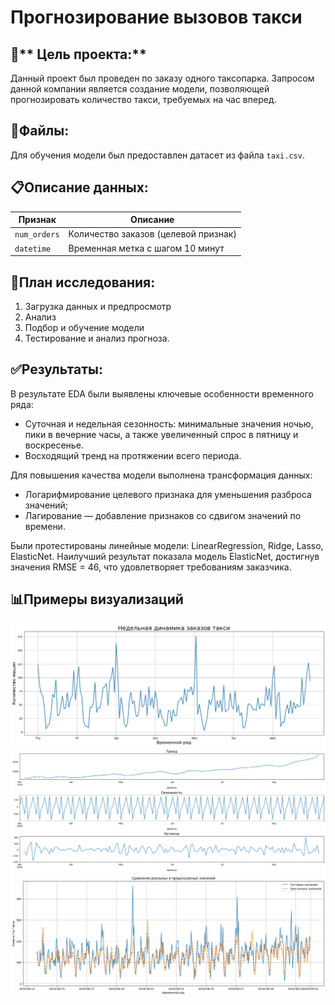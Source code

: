 # Прогнозирование вызовов такси
## :dart:** Цель проекта:**

Данный проект был проведен по заказу одного таксопарка. Запросом данной компании является создание модели, позволяющей прогнозировать количество такси, требуемых на час вперед.   

## :file_folder:**Файлы:**

Для обучения модели был предоставлен датасет из файла `taxi.csv`.

## :clipboard:**Описание данных:**

| Признак      | Описание                                               |
|--------------|--------------------------------------------------------|
| `num_orders` | Количество заказов (целевой признак)                  |
| `datetime`   | Временная метка с шагом 10 минут                      |



## :scroll:**План исследования:**

1. Загрузка данных и предпросмотр
2. Анализ
3. Подбор и обучение модели
4. Тестирование и анализ прогноза.


## :white_check_mark:**Результаты:**

В результате EDA были выявлены ключевые особенности временного ряда:

+ Суточная и недельная сезонность: минимальные значения ночью, пики в вечерние часы, а также увеличенный спрос в пятницу и воскресенье.
+ Восходящий тренд на протяжении всего периода.

Для повышения качества модели выполнена трансформация данных:
+ Логарифмирование целевого признака для уменьшения разброса значений;
+ Лагирование — добавление признаков со сдвигом значений по времени.

Были протестированы линейные модели: LinearRegression, Ridge, Lasso, ElasticNet.
Наилучший результат показала модель ElasticNet, достигнув значения RMSE = 46, что удовлетворяет требованиям заказчика.

## :bar_chart:**Примеры визуализаций**
![недельная динамика](img/img1.png)
![тренд/сезонность/остатки](img/img2.png)
![предсказания-реальные значения](img/img3.png)

